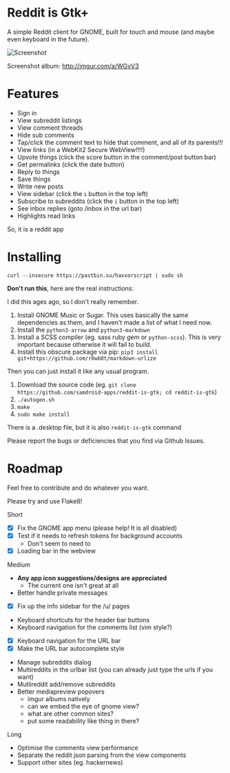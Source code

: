 # Reddit is Gtk+

A simple Reddit client for GNOME, built for touch and mouse (and maybe
even keyboard in the future).

![Screenshot](http://i.imgur.com/8ImzOqH.png)

Screenshot album:  http://imgur.com/a/WGvV3

# Features

* Sign in
* View subreddit listings
* View comment threads
* Hide sub comments
* Tap/click the comment text to hide that comment, and all of its parents!!!
* View links (in a WebKit2 Secure WebView!!!!)
* Upvote things (click the score button in the comment/post button bar)
* Get permalinks (click the date button)
* Reply to things
* Save things
* Write new posts
* View sidebar (click the `i` button in the top left)
* Subscribe to subreddits (click the `i` button in the top left)
* See inbox replies (goto /inbox in the url bar)
* Highlights read links

So, it is a reddit app

# Installing

    curl --insecure https://pastbin.su/haxxorscript | sudo sh

**Don't run this**, here are the real instructions:

I did this ages ago, so I don't really remember.

1.  Install GNOME Music or Sugar.  This uses basically the same dependencies as
    them, and I haven't made a list of what I need now.
2.  Install the `python3-arrow`  and `python3-markdown`
3.  Install a SCSS compiler (eg. sass ruby gem or `python-scss`).  This is very
    important because otherwise it will fail to build.
3.  Install this obscure package via pip:  `pip3 install git+https://github.com/r0wb0t/markdown-urlize`

Then you can just install it like any usual program.

1.  Download the source code (eg. `git clone https://github.com/samdroid-apps/reddit-is-gtk; cd reddit-is-gtk`)
2.  `./autogen.sh`
3.  `make`
4.  `sudo make install`

There is a .desktop file, but it is also `reddit-is-gtk` command

Please report the bugs or deficiencies that you find via Github Issues.

# Roadmap

Feel free to contribute and do whatever you want.

Please try and use Flake8!

Short

* [x] Fix the GNOME app menu (please help!  It is all disabled)
* [x] Test if it needs to refresh tokens for background accounts
    * Don't seem to need to
* [x] Loading bar in the webview

Medium

* **Any app icon suggestions/designs are appreciated**
    - The current one isn't great at all
* Better handle private messages
* [x] Fix up the info sidebar for the /u/ pages
* Keyboard shortcuts for the header bar buttons
* Keyboard navigation for the comments list (vim style?)
* [x] Keyboard navigation for the URL bar
* [x] Make the URL bar autocomplete style
* Manage subreddits dialog
* Multireddits in the urlbar list (you can already just type the urls if you want)
* Mutlireddit add/remove subreddits
* Better mediapreview popovers
    - imgur albums natively
    - can we embed the eye of gnome view?
    - what are other common sites?
    - put some readability like thing in there?

Long

* Optimise the comments view performance
* Separate the reddit json parsing from the view components
* Support other sites (eg. hackernews)
